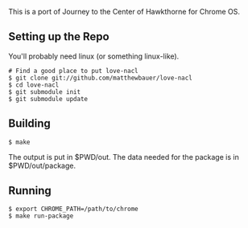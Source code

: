 This is a port of Journey to the Center of Hawkthorne for Chrome OS.

Setting up the Repo
-------------------

You'll probably need linux (or something linux-like).

    # Find a good place to put love-nacl
    $ git clone git://github.com/matthewbauer/love-nacl
    $ cd love-nacl
    $ git submodule init
    $ git submodule update


Building
--------

    $ make

The output is put in $PWD/out. The data needed for the package is in
$PWD/out/package.


Running
-------

    $ export CHROME_PATH=/path/to/chrome
    $ make run-package
